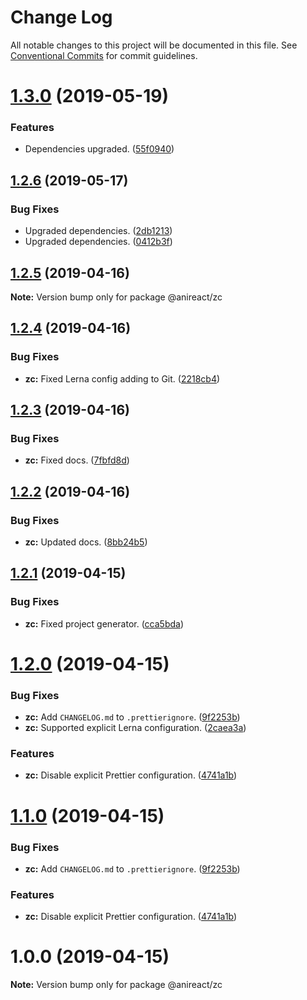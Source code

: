 # Change Log

All notable changes to this project will be documented in this file.
See [Conventional Commits](https://conventionalcommits.org) for commit guidelines.

# [1.3.0](https://github.com/anireact/zc/compare/v1.2.6...v1.3.0) (2019-05-19)


### Features

* Dependencies upgraded. ([55f0940](https://github.com/anireact/zc/commit/55f0940))





## [1.2.6](https://github.com/anireact/zc/compare/v1.2.5...v1.2.6) (2019-05-17)


### Bug Fixes

* Upgraded dependencies. ([2db1213](https://github.com/anireact/zc/commit/2db1213))
* Upgraded dependencies. ([0412b3f](https://github.com/anireact/zc/commit/0412b3f))





## [1.2.5](https://github.com/anireact/zc/compare/v1.2.4...v1.2.5) (2019-04-16)

**Note:** Version bump only for package @anireact/zc





## [1.2.4](https://github.com/anireact/zc/compare/v1.2.3...v1.2.4) (2019-04-16)


### Bug Fixes

* **zc:** Fixed Lerna config adding to Git. ([2218cb4](https://github.com/anireact/zc/commit/2218cb4))





## [1.2.3](https://github.com/anireact/zc/compare/v1.2.2...v1.2.3) (2019-04-16)


### Bug Fixes

* **zc:** Fixed docs. ([7fbfd8d](https://github.com/anireact/zc/commit/7fbfd8d))





## [1.2.2](https://github.com/anireact/zc/compare/v1.2.1...v1.2.2) (2019-04-16)


### Bug Fixes

* **zc:** Updated docs. ([8bb24b5](https://github.com/anireact/zc/commit/8bb24b5))





## [1.2.1](https://github.com/anireact/zc/compare/v1.2.0...v1.2.1) (2019-04-15)


### Bug Fixes

* **zc:** Fixed project generator. ([cca5bda](https://github.com/anireact/zc/commit/cca5bda))





# [1.2.0](https://github.com/anireact/zc/compare/v1.0.0...v1.2.0) (2019-04-15)


### Bug Fixes

* **zc:** Add `CHANGELOG.md` to `.prettierignore`. ([9f2253b](https://github.com/anireact/zc/commit/9f2253b))
* **zc:** Supported explicit Lerna configuration. ([2caea3a](https://github.com/anireact/zc/commit/2caea3a))


### Features

* **zc:** Disable explicit Prettier configuration. ([4741a1b](https://github.com/anireact/zc/commit/4741a1b))





# [1.1.0](https://github.com/anireact/zc/compare/v1.0.0...v1.1.0) (2019-04-15)


### Bug Fixes

* **zc:** Add `CHANGELOG.md` to `.prettierignore`. ([9f2253b](https://github.com/anireact/zc/commit/9f2253b))


### Features

* **zc:** Disable explicit Prettier configuration. ([4741a1b](https://github.com/anireact/zc/commit/4741a1b))





# 1.0.0 (2019-04-15)

**Note:** Version bump only for package @anireact/zc
